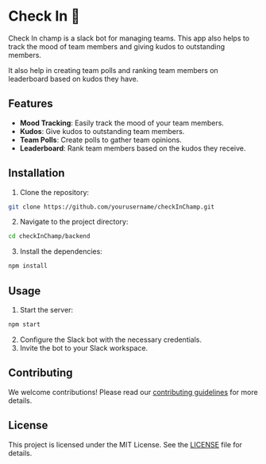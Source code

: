 # Check In 💪

Check In champ is a slack bot for managing teams. This app also helps to track the mood of team members and giving kudos to outstanding members.

It also help in creating team polls and ranking team members on leaderboard based on kudos they have.


## Features

- **Mood Tracking**: Easily track the mood of your team members.
- **Kudos**: Give kudos to outstanding team members.
- **Team Polls**: Create polls to gather team opinions.
- **Leaderboard**: Rank team members based on the kudos they receive.

## Installation

1. Clone the repository:
  ```bash
  git clone https://github.com/yourusername/checkInChamp.git
  ```
2. Navigate to the project directory:
  ```bash
  cd checkInChamp/backend
  ```
3. Install the dependencies:
  ```bash
  npm install
  ```

## Usage

1. Start the server:
  ```bash
  npm start
  ```
2. Configure the Slack bot with the necessary credentials.
3. Invite the bot to your Slack workspace.

## Contributing

We welcome contributions! Please read our [contributing guidelines](CONTRIBUTING.md) for more details.

## License

This project is licensed under the MIT License. See the [LICENSE](LICENSE) file for details.